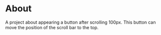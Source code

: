 # About
A project about appearing a button after scrolling 100px. This button can move the position of the scroll bar to the top.

